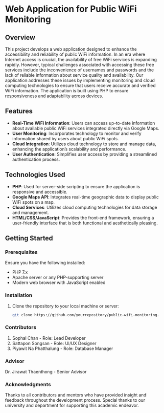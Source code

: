 # Web Application for Public WiFi Monitoring

## Overview

This project develops a web application designed to enhance the accessibility and reliability of public WiFi information. In an era where Internet access is crucial, the availability of free WiFi services is expanding rapidly. However, typical challenges associated with accessing these free services include the inconvenience of usernames and passwords and the lack of reliable information about service quality and availability. Our application addresses these issues by implementing monitoring and cloud computing technologies to ensure that users receive accurate and verified WiFi information. The application is built using PHP to ensure responsiveness and adaptability across devices.

## Features

- **Real-Time WiFi Information**: Users can access up-to-date information about available public WiFi services integrated directly via Google Maps.
- **User Monitoring**: Incorporates technology to monitor and verify information shared by users about public WiFi spots.
- **Cloud Integration**: Utilizes cloud technology to store and manage data, enhancing the application’s scalability and performance.
- **User Authentication**: Simplifies user access by providing a streamlined authentication process.

## Technologies Used

- **PHP**: Used for server-side scripting to ensure the application is responsive and accessible.
- **Google Maps API**: Integrates real-time geographic data to display public WiFi spots on a map.
- **Cloud Services**: Utilizes cloud computing technologies for data storage and management.
- **HTML/CSS/JavaScript**: Provides the front-end framework, ensuring a user-friendly interface that is both functional and aesthetically pleasing.

## Getting Started

### Prerequisites

Ensure you have the following installed:
- PHP 7.x
- Apache server or any PHP-supporting server
- Modern web browser with JavaScript enabled

### Installation

1. Clone the repository to your local machine or server:
   ```bash
   git clone https://github.com/yourrepository/public-wifi-monitoring.git


### Contributors
1. Sophal Chan - Role: Lead Developer
2. Sattapon Songsan - Role: UI/UX Designer
3. Piyawit Na Phatthalung - Role: Database Manager
### Advisor
Dr. Jirawat Thaenthong - Senior Advisor


### Acknowledgments
Thanks to all contributors and mentors who have provided insight and feedback throughout the development process.
Special thanks to our university and department for supporting this academic endeavor.
